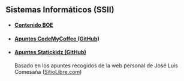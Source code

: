 ## Sistemas Informáticos (SSII) ##

- #### [Contenido BOE](contenido_boe.md) ####

- #### [Apuntes CodeMyCoffee (GitHub)](https://github.com/CodeMyCoffee/fp_dam-daw/tree/master/SI%20(Sistemas%20Informaticos)) ####

- #### [Apuntes Statickidz (GitHub)](https://github.com/statickidz/TemarioDAW/tree/master/SSII) ####

	Basado en los apuntes recogidos de la web personal de José Luis Comesaña ([SitioLibre.com](http://www.sitiolibre.com/))

